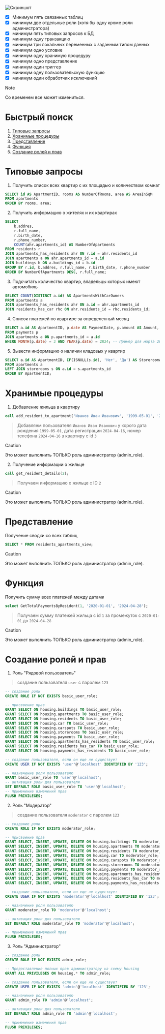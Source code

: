 ![Скриншот](https://cdn.discordapp.com/attachments/1218231417465606184/1234164167636680814/lastvar.png?ex=662fbc73&is=662e6af3&hm=be882049cdc9abd8ac807970f7c188f195418a829334f8917701c289303bc363&)
- [x] Минимум пять связанных таблиц
- [x] минимум две отдельные роли (хотя бы одну кроме роли администратора)
- [x] минимум пять типовых запросов к БД
- [x] минимум одну транзакцию
- [x] минимум три локальных переменных с заданным типом данных
- [x] минимум одно условие
- [x] минимум одну хранимую процедуру
- [x] минимум одно представление
- [x] минимум один триггер
- [x] минимум одну пользовательскую функцию
- [x] минимум один обработчик исключений

> [!NOTE]
> Со временем все может измениться.
>

# Быстрый поиск 
1. [Типовые запросы](https://github.com/ColinsBlares/cource_work?tab=readme-ov-file#типовые-запросы)
2. [Хранимые процедуры](https://github.com/ColinsBlares/cource_work?tab=readme-ov-file#хранимые-процедуры)
3. [Представление](https://github.com/ColinsBlares/cource_work?tab=readme-ov-file#представление)
4. [Функция](https://github.com/ColinsBlares/cource_work?tab=readme-ov-file#функция)
5. [Создание ролей и прав](https://github.com/ColinsBlares/cource_work?tab=readme-ov-file#создание-ролей-и-прав)

# Типовые запросы

1. Получить список всех квартир с их площадью и количеством комнат
```sql
SELECT id AS ApartmentID, rooms AS NumberOfRooms, area AS AreaInSqM
FROM apartments
ORDER BY rooms, area;
```

2. Получить информацию о жителях и их квартирах
```sql
SELECT 
    b.addres, 
    r.full_name, 
    r.birth_date, 
    r.phone_number,
    COUNT(ahr.apartments_id) AS NumberOfApartments
FROM residents r
JOIN apartments_has_residents ahr ON r.id = ahr.residents_id
JOIN apartments a ON ahr.apartments_id = a.id
JOIN buildings b ON a.buildings_id = b.id
GROUP BY r.id, b.addres, r.full_name, r.birth_date, r.phone_number
ORDER BY NumberOfApartments DESC, r.full_name; 

```

3. Подсчитать количество квартир, владельцы которых имеют автомобиль
```sql
SELECT COUNT(DISTINCT a.id) AS ApartmentsWithCarOwners
FROM apartments a
JOIN apartments_has_residents ahr ON a.id = ahr.apartments_id
JOIN residents_has_car rhc ON ahr.residents_id = rhc.residents_id;
```
4. Список платежей по квартире за определенный месяц
```sql
SELECT a.id AS ApartmentID, p.date AS PaymentDate, p.amount AS Amount, p.type AS PaymentType
FROM payments p
JOIN apartments a ON p.apartments_id = a.id
WHERE MONTH(p.date) = 3 AND YEAR(p.date) = 2024; -- Пример для марта 2024

```

5. Вывести информацию о наличии кладовых у квартир
```sql
SELECT a.id AS ApartmentID, IF(ISNULL(s.id), 'Нет', 'Да') AS StoreroomAvailable
FROM apartments a
LEFT JOIN storerooms s ON a.id = s.apartments_id
ORDER BY ApartmentID;
```

# Хранимые процедуры

1. Добавление жильца в квартиру
```sql
call add_resident_to_apartment('Иванов Иван Иванович', '1999-05-01', '2024-04-16', '+7999999999', 3);
```
>Добавляем пользователя ```Иванов Иван Иванович``` у корого дата рождения ```1999-05-01```, дата регистрации ```2024-04-16```, номер телефона ```2024-04-16``` в квартиру с id ```3```

> [!CAUTION]
> Это может выполнить ТОЛЬКО роль администратор (admin_role).

2. Получение информации о жильце
```sql
call get_resident_details(2);
```
>Получаем информацию о жильце с ID ```2```

> [!CAUTION]
> Это может выполнить ТОЛЬКО роль администратор (admin_role).


# Представление

Получение сводки со всех таблиц
```sql
SELECT * FROM residents_apartments_view;
```
> [!CAUTION]
> Это может выполнить ТОЛЬКО роль администратор (admin_role).


# Функция
Получить сумму всех платежей между датами
```sql
select GetTotalPaymentsByResident(1, '2020-01-01', '2024-04-28');
```
> Получаем сумму платежей жильца с id `1` за промежуток с `2020-01-01` до `2024-04-28`

> [!CAUTION]
> Это может выполнить ТОЛЬКО роль администратор (admin_role).

# Создание ролей и прав

1. Роль "Рядовой пользователь"
> создание пользователя `user` с паролем `123` 
```sql
-- создание роли
CREATE ROLE IF NOT EXISTS basic_user_role; 

-- присвоение прав
GRANT SELECT ON housing.buildings TO basic_user_role;
GRANT SELECT ON housing.apartments TO basic_user_role;
GRANT SELECT ON housing.residents TO basic_user_role;
GRANT SELECT ON housing.car TO basic_user_role;
GRANT SELECT ON housing.carspots TO basic_user_role;
GRANT SELECT ON housing.storerooms TO basic_user_role;
GRANT SELECT ON housing.payments TO basic_user_role;
GRANT SELECT ON housing.apartments_has_residents TO basic_user_role;
GRANT SELECT ON housing.residents_has_car TO basic_user_role;
GRANT SELECT ON housing.payments_has_residents TO basic_user_role;

-- создание пользователя, если он еще не существует
CREATE USER IF NOT EXISTS 'user'@'localhost' IDENTIFIED BY '123';

-- назначение роли пользователю
GRANT basic_user_role TO 'user'@'localhost';
-- активация роли для пользователя
SET DEFAULT ROLE basic_user_role TO 'user'@'localhost';
-- применение изменений прав
FLUSH PRIVILEGES;
```
2. Роль "Модератор" 
> создание пользователя `moderator` с паролем `123` 
```sql
-- создание роли
CREATE ROLE IF NOT EXISTS moderator_role; 

-- присвоение прав
GRANT SELECT, INSERT, UPDATE, DELETE ON housing.buildings TO moderator_role;
GRANT SELECT, INSERT, UPDATE, DELETE ON housing.apartments TO moderator_role;
GRANT SELECT, INSERT, UPDATE, DELETE ON housing.residents TO moderator_role;
GRANT SELECT, INSERT, UPDATE, DELETE ON housing.car TO moderator_role;
GRANT SELECT, INSERT, UPDATE, DELETE ON housing.carspots TO moderator_role;
GRANT SELECT, INSERT, UPDATE, DELETE ON housing.storerooms TO moderator_role;
GRANT SELECT, INSERT, UPDATE, DELETE ON housing.payments TO moderator_role;
GRANT SELECT, INSERT, UPDATE, DELETE ON housing.apartments_has_residents TO moderator_role;
GRANT SELECT, INSERT, UPDATE, DELETE ON housing.residents_has_car TO moderator_role;
GRANT SELECT, INSERT, UPDATE, DELETE ON housing.payments_has_residents TO moderator_role;

-- создание пользователя, если он еще не существует
CREATE USER IF NOT EXISTS 'moderator'@'localhost' IDENTIFIED BY '123';

-- назначение роли пользователю
GRANT moderator_role TO 'moderator'@'localhost';

-- активация роли для пользователя
SET DEFAULT ROLE moderator_role TO 'moderator'@'localhost';

-- применение изменений прав
FLUSH PRIVILEGES;
```
3. Роль "Администратор"
```sql
-- создание роли
CREATE ROLE IF NOT EXISTS admin_role; 

-- Предоставление полных прав администратору на схему housing
GRANT ALL PRIVILEGES ON housing.* TO admin_role;

-- создание пользователя, если он еще не существует
CREATE USER IF NOT EXISTS 'admin'@'localhost' IDENTIFIED BY '123';

-- назначение роли пользователю
GRANT admin_role TO 'admin'@'localhost';

-- активация роли для пользователя
SET DEFAULT ROLE admin_role TO 'admin'@'localhost';

-- применение изменений прав
FLUSH PRIVILEGES;
``` 
